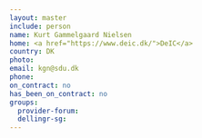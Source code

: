 ```yaml
---
layout: master
include: person
name: Kurt Gammelgaard Nielsen
home: <a href="https://www.deic.dk/">DeIC</a>
country: DK
photo:
email: kgn@sdu.dk
phone:
on_contract: no
has_been_on_contract: no
groups:
  provider-forum:
  dellingr-sg:
---
```

